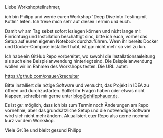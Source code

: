 Liebe Workshopteilnehmer,

ich bin Philipp und werde euren Workshop "Deep Dive into Testing mit Kotlin" leiten. Ich freue mich sehr auf diesen Termin und euch.

Damit wir am Tag selbst sofort loslegen können und nicht lange mit Einrichtung und Installation beschäftigt sind, bitte ich euch, vorher das Setup auf euren eigenen Notebook durchzuführen. Wenn ihr bereits Docker und Docker-Compose installiert habt, ist gar nicht mehr so viel zu tun.

Ich habe ein GitHub Repo vorbereitet, wo sowohl die Installationsanleitung als auch eine Beispielanwendung hinterlegt sind. Die Beispielanwendung wollen wir im Rahmen des Workshops testen. Die URL lautet:

https://github.com/phauer/krecruiter

Bitte installiert die nötige Software und versucht, das Projekt in IDEA zu öffnen und durchzustarten. Solltet ihr Fragen haben oder etwas nicht klappen, schreibt mir gerne unter blog@philipphauer.de.

Es ist gut möglich, dass ich bis zum Termin noch Änderungen am Repo vornehme, aber das grundsätzliche Setup und die notwendige Software wird sich nicht mehr ändern. Aktualisiert euer Repo also gerne nochmal kurz vor dem Workshop.

Viele Grüße und bleibt gesund Philipp
